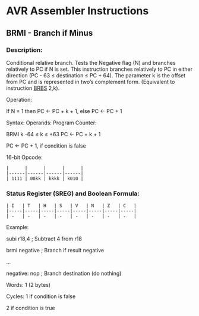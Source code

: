 AVR Assembler Instructions
==========================

BRMI - Branch if Minus
----------------------

### <a href="" id="N138E7"></a> Description:

Conditional relative branch. Tests the Negative flag (N) and branches relatively to PC if N is set. This instruction branches relatively to PC in either direction (PC - 63 ≤ destination ≤ PC + 64). The parameter k is the offset from PC and is represented in two’s complement form. (Equivalent to instruction <a href="avrassembler.wb_BRBS.html" class="xref" title="BRBS - Branch if Bit in SREG is Set">BRBS</a> 2,k).

Operation:

If N = 1 then PC ← PC + k + 1, else PC ← PC + 1

Syntax: Operands: Program Counter:

BRMI k -64 ≤ k ≤ +63 PC ← PC + k + 1

PC ← PC + 1, if condition is false

16-bit Opcode:

```
|      |      |      |      |
|------|------|------|------|
| 1111 | 00kk | kkkk | k010 |
```
### <a href="" id="N13920"></a> Status Register (SREG) and Boolean Formula:

```
| I   | T   | H   | S   | V   | N   | Z   | C   |
|-----|-----|-----|-----|-----|-----|-----|-----|
| -   | -   | -   | -   | -   | -   | -   | -   |
```
Example:

subi r18,4 ; Subtract 4 from r18

brmi negative ; Branch if result negative

…

negative: nop ; Branch destination (do nothing)

Words: 1 (2 bytes)

Cycles: 1 if condition is false

2 if condition is true
